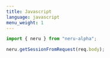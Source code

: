 ```yaml
---
title: Javascript
language: javascript
menu_weight: 1
---
```


```javascript
import { neru } from "neru-alpha";

neru.getSessionFromRequest(req.body);
```